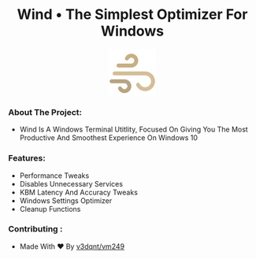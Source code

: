 <h1 align="center">Wind • The Simplest Optimizer For Windows</h1>
<div align="center">
  <img src="https://github.com/v3dqnt/Wind/blob/main/icons8-wind-96.png" align="center"> 
</div>

### About The Project:
- Wind Is A Windows Terminal Utitlity, Focused On Giving You The Most Productive And Smoothest Experience On Windows 10

### Features:
- Performance Tweaks
- Disables Unnecessary Services
- KBM Latency And Accuracy Tweaks
- Windows Settings Optimizer
- Cleanup Functions

### Contributing :
- Made With ❤ By [v3dqnt/vm249](http://github.com/v3dqnt "v3dqnt")
